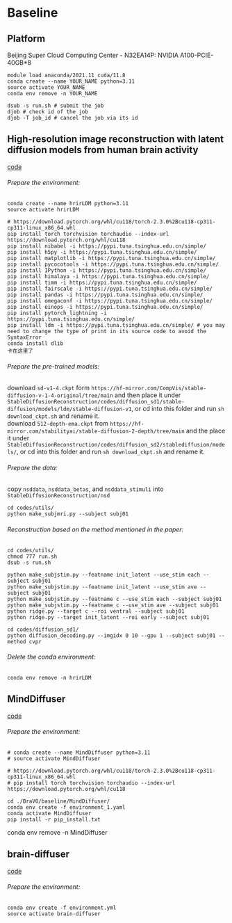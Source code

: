# Baseline

## Platform
Beijing Super Cloud Computing Center - N32EA14P: NVIDIA A100-PCIE-40GB*8

``` shell
module load anaconda/2021.11 cuda/11.8
conda create --name YOUR_NAME python=3.11
source activate YOUR_NAME
conda env remove -n YOUR_NAME

dsub -s run.sh # submit the job
djob # check id of the job
djob -T job_id # cancel the job via its id
```

## High-resolution image reconstruction with latent diffusion models from human brain activity
[code](https://github.com/yu-takagi/StableDiffusionReconstruction)
###### Prepare the environment:
``` shell
conda create --name hrirLDM python=3.11
source activate hrirLDM

# https://download.pytorch.org/whl/cu118/torch-2.3.0%2Bcu118-cp311-cp311-linux_x86_64.whl
pip install torch torchvision torchaudio --index-url https://download.pytorch.org/whl/cu118
pip install nibabel -i https://pypi.tuna.tsinghua.edu.cn/simple/
pip install h5py -i https://pypi.tuna.tsinghua.edu.cn/simple/
pip install matplotlib -i https://pypi.tuna.tsinghua.edu.cn/simple/
pip install pycocotools -i https://pypi.tuna.tsinghua.edu.cn/simple/
pip install IPython -i https://pypi.tuna.tsinghua.edu.cn/simple/
pip install himalaya -i https://pypi.tuna.tsinghua.edu.cn/simple/
pip install timm -i https://pypi.tuna.tsinghua.edu.cn/simple/
pip install fairscale -i https://pypi.tuna.tsinghua.edu.cn/simple/
pip install pandas -i https://pypi.tuna.tsinghua.edu.cn/simple/
pip install omegaconf -i https://pypi.tuna.tsinghua.edu.cn/simple/
pip install einops -i https://pypi.tuna.tsinghua.edu.cn/simple/
pip install pytorch_lightning -i https://pypi.tuna.tsinghua.edu.cn/simple/
pip install ldm -i https://pypi.tuna.tsinghua.edu.cn/simple/ # you may need to change the type of print in its source code to avoid the SyntaxError
conda install dlib 
卡在这里了
```

###### Prepare the pre-trained models:
download `sd-v1-4.ckpt` form `https://hf-mirror.com/CompVis/stable-diffusion-v-1-4-original/tree/main` and then place it under `StableDiffusionReconstruction/codes/diffusion_sd1/stable-diffusion/models/ldm/stable-diffusion-v1`, or cd into this folder and run `sh download_ckpt.sh` and rename it. <br>
download `512-depth-ema.ckpt` from `https://hf-mirror.com/stabilityai/stable-diffusion-2-depth/tree/main` and the place it under `StableDiffusionReconstruction/codes/diffusion_sd2/stablediffusion/models/`, or cd into this folder and run `sh download_ckpt.sh` and rename it.

###### Prepare the data:
copy `nsddata`, `nsddata_betas`, and `nsddata_stimuli` into `StableDiffusionReconstruction/nsd` <br>
``` shell
cd codes/utils/
python make_subjmri.py --subject subj01
```
###### Reconstruction based on the method mentioned in the paper:
``` shell
cd codes/utils/
chmod 777 run.sh
dsub -s run.sh

python make_subjstim.py --featname init_latent --use_stim each --subject subj01
python make_subjstim.py --featname init_latent --use_stim ave --subject subj01
python make_subjstim.py --featname c --use_stim each --subject subj01
python make_subjstim.py --featname c --use_stim ave --subject subj01
python ridge.py --target c --roi ventral --subject subj01
python ridge.py --target init_latent --roi early --subject subj01

cd codes/diffusion_sd1/
python diffusion_decoding.py --imgidx 0 10 --gpu 1 --subject subj01 --method cvpr
```

###### Delete the conda environment:
``` shell
conda env remove -n hrirLDM
```


## MindDiffuser
[code](https://github.com/ReedOnePeck/MindDiffuser)
###### Prepare the environment:
``` shell
# conda create --name MindDiffuser python=3.11
# source activate MindDiffuser

# https://download.pytorch.org/whl/cu118/torch-2.3.0%2Bcu118-cp311-cp311-linux_x86_64.whl
# pip install torch torchvision torchaudio --index-url https://download.pytorch.org/whl/cu118

cd ./BraVO/baseline/MindDiffuser/
conda env create -f environment_1.yaml  
conda activate MindDiffuser          
pip install -r pip_install.txt
```

conda env remove -n MindDiffuser

## brain-diffuser
[code](https://github.com/ozcelikfu/brain-diffuser)
###### Prepare the environment:
``` shell
conda env create -f environment.yml
source activate brain-diffuser
```
